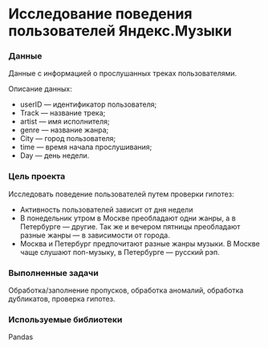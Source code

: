 # Исследование поведения пользователей Яндекс.Музыки

### Данные
Данные с информацией о прослушанных треках пользователями.

Описание данных:
- userID — идентификатор пользователя;
- Track — название трека;
- artist — имя исполнителя;
- genre — название жанра;
- City — город пользователя;
- time — время начала прослушивания;
- Day — день недели.

### Цель проекта
Исследовать поведение пользователей путем проверки гипотез:

- Активность пользователей зависит от дня недели
- В понедельник утром в Москве преобладают одни жанры, а в Петербурге — другие. Так же и вечером пятницы преобладают разные жанры — в зависимости от города.
- Москва и Петербург предпочитают разные жанры музыки. В Москве чаще слушают поп-музыку, в Петербурге — русский рэп.

### Выполненные задачи

Обработка/заполнение пропусков, обработка аномалий, обработка дубликатов, проверка гипотез.

### Используемые библиотеки

Pandas
